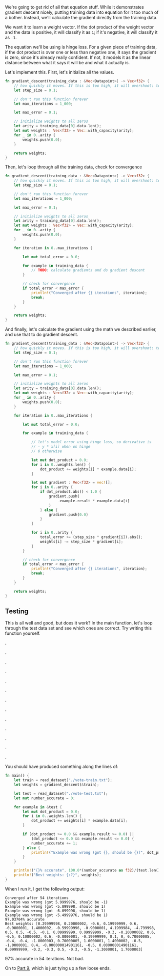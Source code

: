 
We're going to get rid of all that equation stuff.
While it demonstrates gradient descent nicely, putting training data into equation for it too much of a bother.
Instead, we'll calculate the gradient directly from the training data.

We want it to learn a weight vector.
If the dot product of the weight vector and the data is positive, it will classify it as `1`; if it's negative, it will classify it as `-1`.

The equation we'll be using is hinge loss.
For a given piece of training data, if the dot product is over one or less than negative one, it says the gradient is zero, since it's already really confident.
If not, it models it as the linear distance between what it says it will be and what it actually is.

Let's implement this.
First, let's initialize all the values.

```rust
fn gradient_descent(training_data : &Vec<Datapoint>) -> Vec<f32> {
    // how quickly it moves. If this is too high, it will overshoot; too low, and it will be slow
    let step_size = 0.1;

    // don't run this function forever
    let max_iterations = 1_000;

    let max_error = 0.1;

    // initialize weights to all zeros
    let arity = training_data[0].data.len();
    let mut weights : Vec<f32> = Vec::with_capacity(arity);
    for _ in 0..arity {
        weights.push(0.0);
    }

    return weights;
}
```

Then, let's loop through all the training data, check for convergence
```rust
fn gradient_descent(training_data : &Vec<Datapoint>) -> Vec<f32> {
    // how quickly it moves. If this is too high, it will overshoot; too low, and it will be slow
    let step_size = 0.1;

    // don't run this function forever
    let max_iterations = 1_000;

    let max_error = 0.1;

    // initialize weights to all zeros
    let arity = training_data[0].data.len();
    let mut weights : Vec<f32> = Vec::with_capacity(arity);
    for _ in 0..arity {
        weights.push(0.0);
    }

    for iteration in 0..max_iterations {

        let mut total_error = 0.0;

        for example in training_data {
            // TODO: calculate gradients and do gradient descent
        }

        // check for convergence
        if total_error < max_error {
            println!("Converged after {} iterations", iteration);
            break;
        }
    }

    return weights;
}
```

And finally, let's calculate the gradient using the math we described earlier, and use that to do gradient descent.
```rust
fn gradient_descent(training_data : &Vec<Datapoint>) -> Vec<f32> {
    // how quickly it moves. If this is too high, it will overshoot; too low, and it will be slow
    let step_size = 0.1;

    // don't run this function forever
    let max_iterations = 1_000;

    let max_error = 0.1;

    // initialize weights to all zeros
    let arity = training_data[0].data.len();
    let mut weights : Vec<f32> = Vec::with_capacity(arity);
    for _ in 0..arity {
        weights.push(0.0);
    }

    for iteration in 0..max_iterations {

        let mut total_error = 0.0;

        for example in training_data {

            // let's model error using hinge loss, so derivative is
            // - y * x[i] when on hinge
            // 0 otherwise

            let mut dot_product = 0.0;
            for i in 0..weights.len() {
                dot_product += weights[i] * example.data[i];
            }

            let mut gradient : Vec<f32> = vec![];
            for i in 0..arity {
                if dot_product.abs() < 1.0 {
                    gradient.push(
                        -example.result * example.data[i]
                    )
                } else {
                    gradient.push(0.0)
                }
            }

            for i in 0..arity {
                total_error += (step_size * gradient[i]).abs();
                weights[i] -= step_size * gradient[i];
            }
        }

        // check for convergence
        if total_error < max_error {
            println!("Converged after {} iterations", iteration);
            break;
        }
    }

    return weights;
}
```

## Testing
This is all well and good, but does it work?
In the main function, let's loop through the test data set and see which ones are correct.
Try writing this function yourself.

.

.

.

.

.

.

.

.

.

.

.

.

.

You should have produced something along the lines of:
```rust
fn main() {
    let train = read_dataset("./vote-train.txt");
    let weights = gradient_descent(&train);

    let test = read_dataset("./vote-test.txt");
    let mut number_accurate = 0;

    for example in &test {
        let mut dot_product = 0.0;
        for i in 0..weights.len() {
            dot_product += weights[i] * example.data[i];
        }

        if (dot_product >= 0.0 && example.result >= 0.0) ||
            (dot_product <= 0.0 && example.result <= 0.0) {
            number_accurate += 1;
        } else {
            println!("Example was wrong (got {}, should be {})", dot_product, example.result);
        }
    }

    println!("{}% accurate", 100.0*(number_accurate as f32)/(test.len() as f32));
    println!("Best weights: {:?}", weights);
}
```

When I run it, I get the following output:
```text
Converged after 54 iterations
Example was wrong (got 5.9999976, should be -1)
Example was wrong (got -5.899998, should be 1)
Example was wrong (got -6.099998, should be 1)
Example was wrong (got -5.4999976, should be 1)
97.03704% accurate
Best weights: [0.29999998, 0.20000002, -0.6, 0.19999999, 0.6, -0.9000001, 1.4000002, -0.59999996, -0.9000001, 4.1999984, -4.799998, 0.5, 0.5, -0.5, -0.1, 0.09999999, 0.09999999, -0.3, -0.20000002, 0.6, -0.5, 0.10000002, 0.6, -0.8000001, -0.19999999, 0.1, 0, 0.70000005, -0.4, -0.4, -1.8000003, 0.70000005, 1.0000001, 1.4000002, -0.5, -1.0000001, 0.4, -0.000000014901161, -0.5, 0.000000014901161, 0.09999999, -0.2, -0.3, 0.5, -0.3, -0.5, -1.3000001, 1.7000003]
```

97% accurate in 54 iterations.
Not bad.

On to [Part 9](rust-09.md), which is just tying up a few loose ends.

